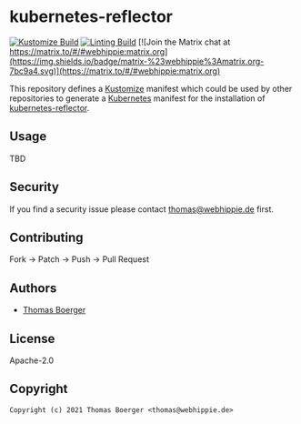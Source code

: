 # kubernetes-reflector

[![Kustomize Build](https://github.com/kustomhippie/kubernetes-reflector/workflows/build/badge.svg)](https://github.com/kustomhippie/kubernetes-reflector/actions?query=workflow%3Abuild) [![Linting Build](https://github.com/kustomhippie/kubernetes-reflector/workflows/linter/badge.svg)](https://github.com/kustomhippie/kubernetes-reflector/actions?query=workflow%3Alinter) [![Join the Matrix chat at https://matrix.to/#/#webhippie:matrix.org](https://img.shields.io/badge/matrix-%23webhippie%3Amatrix.org-7bc9a4.svg)](https://matrix.to/#/#webhippie:matrix.org)

This repository defines a [Kustomize](https://kustomize.io/) manifest which could be used by other repositories to generate a [Kubernetes](https://kubernetes.io/) manifest for the installation of [kubernetes-reflector](https://github.com/emberstack/kubernetes-reflector).

## Usage

TBD

## Security

If you find a security issue please contact thomas@webhippie.de first.

## Contributing

Fork -> Patch -> Push -> Pull Request

## Authors

* [Thomas Boerger](https://github.com/tboerger)

## License

Apache-2.0

## Copyright

```
Copyright (c) 2021 Thomas Boerger <thomas@webhippie.de>
```
